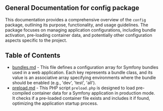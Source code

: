 ## General Documentation for config package

This documentation provides a comprehensive overview of the `config` package, outlining its purpose, functionality, and usage guidelines. The package focuses on managing application configurations, including bundle activation, pre-loading container data, and potentially other configuration aspects specific to the project. 


## Table of Contents
- [bundles.md](bundles.md) - This file defines a configuration array for Symfony bundles used in a web application. Each key represents a bundle class, and its value is an associative array specifying environments where the bundle should be enabled (e.g., 'dev', 'test', 'all'). 
- [preload.md](preload.md) - This PHP script `preload.php` is designed to load pre-compiled container data for a Symfony application in production mode. It checks if a pre-loaded container file exists and includes it if found, optimizing the application startup process.  



